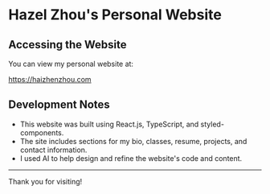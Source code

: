 # Hazel Zhou's Personal Website

## Accessing the Website

You can view my personal website at:

https://haizhenzhou.com

## Development Notes

- This website was built using React.js, TypeScript, and styled-components.
- The site includes sections for my bio, classes, resume, projects, and contact information.
- I used AI to help design and refine the website's code and content.

---

Thank you for visiting! 
